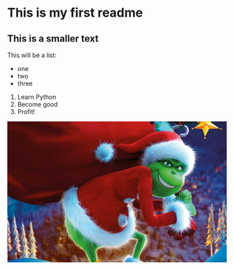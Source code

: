 # This is my first readme
## This is a smaller text

This will be a list:
- one
- two
- three

1. Learn Python
2. Become good
3. Profit!

![alt_text](grinch2.jpeg)